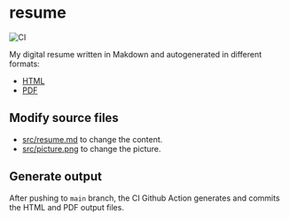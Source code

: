 # resume
![CI](https://github.com/sergicanet9/resume/actions/workflows/ci.yml/badge.svg)

My digital resume written in Makdown and autogenerated in different formats:
- [HTML](https://htmlpreview.github.io/?https://github.com/sergicanet9/resume/blob/main/resume-sergi-canet.html)
- [PDF](https://raw.githubusercontent.com/sergicanet9/resume/main/resume-sergi-canet.pdf)

## Modify source files
- [src/resume.md](https://github.com/sergicanet9/resume/blob/main/src/resume.md) to change the content.
- [src/picture.png](https://github.com/sergicanet9/resume/blob/main/src/picture.png) to change the picture.

## Generate output
After pushing to `main` branch, the CI Github Action generates and commits the HTML and PDF output files.
